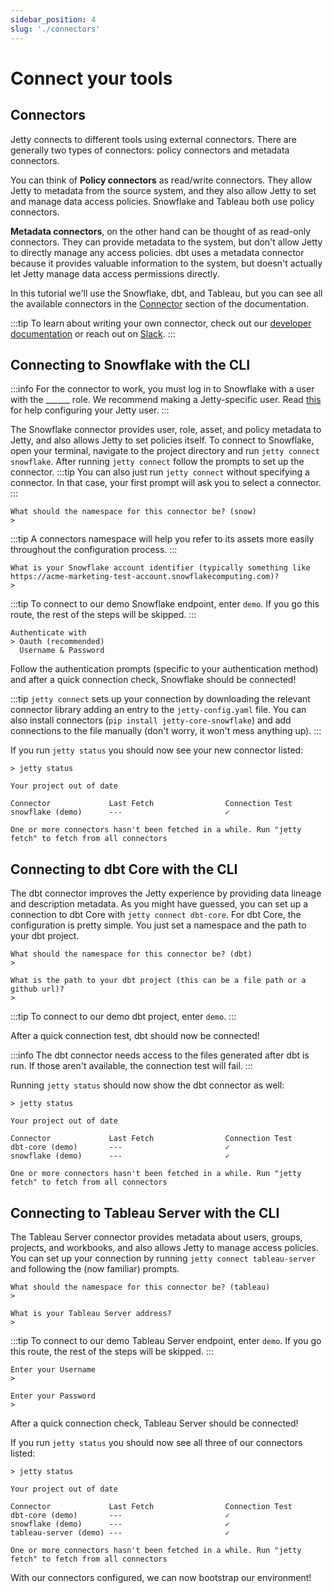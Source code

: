 ```yaml
---
sidebar_position: 4
slug: './connectors'
---
```


# Connect your tools

## Connectors

Jetty connects to different tools using external connectors. There are generally two types of connectors: policy connectors and metadata connectors.

You can think of **Policy connectors** as read/write connectors. They allow Jetty to metadata from the source system, and they also allow Jetty to set and manage data access policies. Snowflake and Tableau both use policy connectors.

**Metadata connectors**, on the other hand can be thought of as read-only connectors. They can provide metadata to the system, but don't allow Jetty to directly manage any access policies. dbt uses a metadata connector because it provides valuable information to the system, but doesn't actually let Jetty manage data access permissions directly.

In this tutorial we'll use the Snowflake, dbt, and Tableau, but you can see all the available connectors in the [Connector](../connectors/index.md) section of the documentation.

:::tip
To learn about writing your own connector, check out our [developer documentation](#) or reach out on [Slack](https://www.slack.com).
:::

## Connecting to Snowflake with the CLI

:::info
For the connector to work, you must log in to Snowflake with a user with the \_\_\_\_\_\_ role. We recommend making a Jetty-specific user. Read [this](#) for help configuring your Jetty user.
:::

The Snowflake connector provides user, role, asset, and policy metadata to Jetty, and also allows Jetty to set policies itself. To connect to Snowflake, open your terminal, navigate to the project directory and run `jetty connect snowflake`. After running `jetty connect` follow the prompts to set up the connector.
:::tip
You can also just run `jetty connect` without specifying a connector. In that case, your first prompt will ask you to select a connector.
:::

```
What should the namespace for this connector be? (snow)
>
```

:::tip
A connectors namespace will help you refer to its assets more easily throughout the configuration process.
:::

```
What is your Snowflake account identifier (typically something like https://acme-marketing-test-account.snowflakecomputing.com)?
>
```

:::tip
To connect to our demo Snowflake endpoint, enter `demo`. If you go this route, the rest of the steps will be skipped.
:::

```
Authenticate with
> Oauth (recommended)
  Username & Password
```

Follow the authentication prompts (specific to your authentication method) and after a quick connection check, Snowflake should be connected!

:::tip
`jetty connect` sets up your connection by downloading the relevant connector library adding an entry to the `jetty-config.yaml` file. You can also install connectors (`pip install jetty-core-snowflake`) and add connections to the file manually (don't worry, it won't mess anything up).
:::

If you run `jetty status` you should now see your new connector listed:

```
> jetty status

Your project out of date

Connector             Last Fetch                Connection Test
snowflake (demo)      ---                       ✓

One or more connectors hasn't been fetched in a while. Run "jetty fetch" to fetch from all connectors
```

## Connecting to dbt Core with the CLI

The dbt connector improves the Jetty experience by providing data lineage and description metadata. As you might have guessed, you can set up a connection to dbt Core with `jetty connect dbt-core`. For dbt Core, the configuration is pretty simple. You just set a namespace and the path to your dbt project.

```
What should the namespace for this connector be? (dbt)
>
```

```
What is the path to your dbt project (this can be a file path or a github url)?
>
```

:::tip
To connect to our demo dbt project, enter `demo`.
:::

After a quick connection test, dbt should now be connected!

:::info
The dbt connector needs access to the files generated after dbt is run. If those aren't available, the connection test will fail.
:::

Running `jetty status` should now show the dbt connector as well:

```
> jetty status

Your project out of date

Connector             Last Fetch                Connection Test
dbt-core (demo)       ---                       ✓
snowflake (demo)      ---                       ✓

One or more connectors hasn't been fetched in a while. Run "jetty fetch" to fetch from all connectors
```

## Connecting to Tableau Server with the CLI

The Tableau Server connector provides metadata about users, groups, projects, and workbooks, and also allows Jetty to manage access policies. You can set up your connection by running `jetty connect tableau-server` and following the (now familiar) prompts.

```
What should the namespace for this connector be? (tableau)
>
```

```
What is your Tableau Server address?
>
```

:::tip
To connect to our demo Tableau Server endpoint, enter `demo`. If you go this route, the rest of the steps will be skipped.
:::

```
Enter your Username
>
```

```
Enter your Password
>
```

After a quick connection check, Tableau Server should be connected!

If you run `jetty status` you should now see all three of our connectors listed:

```
> jetty status

Your project out of date

Connector             Last Fetch                Connection Test
dbt-core (demo)       ---                       ✓
snowflake (demo)      ---                       ✓
tableau-server (demo) ---                       ✓

One or more connectors hasn't been fetched in a while. Run "jetty fetch" to fetch from all connectors
```

With our connectors configured, we can now bootstrap our environment!
